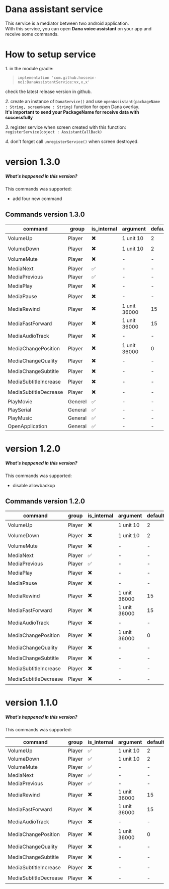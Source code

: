 # Dana assistant service
This service is a mediator between two android application.<br/>
With this service, you can open **Dana voice assistant** on your app and receive some commands.
# How to setup service
*1.* in the module gradle:
> `implementation 'com.github.hossein-no1:DanaAssistantService:vx,x,x'`

check the latest release version in github.

*2.* create an instance of `DanaService()`
and use `openAssistant(packageName : String, screenName : String)` function for open Dana overlay.<br/>
**It's important to send your PackageName for receive data with successfully**

*3.* register service when screen created with this function:<br/>
`registerService(object : AssistantCallBack)`

*4.* don't forget call `unregisterService()` when screen destroyed.

# version 1.3.0
##### What's happened in this version?
This commands was supported:
- add four new command

## Commands version 1.3.0

| command               | group | is_internal | argument     | default_value |
|-----------------------|-------|-------------|--------------|---------------|
| VolumeUp              | Player | ✖️ | 1 unit 10    | 2             |
| VolumeDown            | Player | ✖️ | 1 unit 10    | 2             |
| VolumeMute            | Player | ✖️ | -            | -             |
| MediaNext             | Player | ✅ | -            | -             |
| MediaPrevious         | Player | ✅ | -            | -             |
| MediaPlay             | Player | ✖️ | -            | -             |
| MediaPause            | Player | ✖️ | -            | -             |
| MediaRewind           | Player | ✖️ | 1 unit 36000 | 15            |
| MediaFastForward      | Player | ✖️ | 1 unit 36000 | 15            |
| MediaAudioTrack       | Player | ✖️ | -            | -             |
| MediaChangePosition   | Player | ✖️ | 1 unit 36000 | 0             |
| MediaChangeQuality    | Player | ✖️ | -            | -             |
| MediaChangeSubtitle   | Player | ✖️ | -            | -             |
| MediaSubtitleIncrease | Player | ✖️ | -            | -             |
| MediaSubtitleDecrease | Player | ✖️ | -            | -             |
| PlayMovie | Generel | ✅ | -            | -             |
| PlaySerial | General | ✅ | -            | -             |
| PlayMusic | General | ✅ | -            | -             |
| OpenApplication | General | ✅ | -            | -             |

# version 1.2.0
##### What's happened in this version?
This commands was supported:
- disable allowbackup

## Commands version 1.2.0

| command               | group | is_internal | argument     | default_value |
|-----------------------|-------|-------------|--------------|---------------|
| VolumeUp              | Player | ✖️ | 1 unit 10    | 2             |
| VolumeDown            | Player | ✖️ | 1 unit 10    | 2             |
| VolumeMute            | Player | ✖️ | -            | -             |
| MediaNext             | Player | ✅ | -            | -             |
| MediaPrevious         | Player | ✅ | -            | -             |
| MediaPlay             | Player | ✖️ | -            | -             |
| MediaPause            | Player | ✖️ | -            | -             |
| MediaRewind           | Player | ✖️ | 1 unit 36000 | 15            |
| MediaFastForward      | Player | ✖️ | 1 unit 36000 | 15            |
| MediaAudioTrack       | Player | ✖️ | -            | -             |
| MediaChangePosition   | Player | ✖️ | 1 unit 36000 | 0             |
| MediaChangeQuality    | Player | ✖️ | -            | -             |
| MediaChangeSubtitle   | Player | ✖️ | -            | -             |
| MediaSubtitleIncrease | Player | ✖️ | -            | -             |
| MediaSubtitleDecrease | Player | ✖️ | -            | -             |

# version 1.1.0
##### What's happened in this version?
This commands was supported:

| command | group | is_internal | argument     | default_value |
|---------|-------|-------------|--------------|---------------|
| VolumeUp              | Player | ✅ | 1 unit 10    | 2             |
| VolumeDown            | Player | ✅ | 1 unit 10    | 2             |
| VolumeMute            | Player | ✅ | -            | -             |
| MediaNext             | Player | ✅ | -            | -             |
| MediaPrevious         | Player | ✅ | -            | -             |
| MediaRewind           | Player | ✖️ | 1 unit 36000 | 15            |
| MediaFastForward      | Player | ✖️ | 1 unit 36000 | 15            |
| MediaAudioTrack       | Player | ✖️ | -            | -             |
| MediaChangePosition   | Player | ✖️ | 1 unit 36000 | 0             |
| MediaChangeQuality    | Player | ✖️ | -            | -             |
| MediaChangeSubtitle   | Player | ✖️ | -            | -             |
| MediaSubtitleIncrease | Player | ✖️ | -            | -             |
| MediaSubtitleDecrease | Player | ✖️ | -            | -             |
